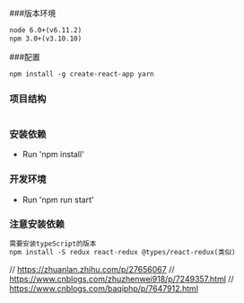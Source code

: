 ###版本环境
```html
node 6.0+(v6.11.2)
npm 3.0+(v3.10.10)
```

###配置
```html
npm install -g create-react-app yarn
```

### 项目结构
```html
```

### 安装依赖
* Run 'npm install'

### 开发环境
* Run 'npm run start'

### 注意安装依赖
```html
需要安装typeScript的版本
npm install -S redux react-redux @types/react-redux(类似)
```

// https://zhuanlan.zhihu.com/p/27656067
// https://www.cnblogs.com/zhuzhenwei918/p/7249357.html
// https://www.cnblogs.com/baqiphp/p/7647912.html